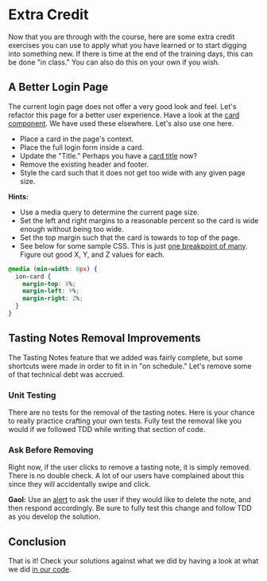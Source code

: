 # Extra Credit

Now that you are through with the course, here are some extra credit exercises you can use to apply what you have learned or to start digging into something new. If there is time at the end of the training days, this can be done "in class." You can also do this on your own if you wish.

## A Better Login Page

The current login page does not offer a very good look and feel. Let's refactor this page for a better user experience. Have a look at the <a href="https://ionicframework.com/docs/api/card" target="_blank">card component</a>. We have used these elsewhere. Let's also use one here.

- Place a card in the page's context.
- Place the full login form inside a card.
- Update the "Title." Perhaps you have a <a href="https://ionicframework.com/docs/api/card-title" target="_blank">card title</a> now?
- Remove the existing header and footer.
- Style the card such that it does not get too wide with any given page size.

**Hints:**

- Use a media query to determine the current page size.
- Set the left and right margins to a reasonable percent so the card is wide enough without being too wide.
- Set the top margin such that the card is towards to top of the page.
- See below for some sample CSS. This is just <a href="https://ionicframework.com/docs/api/grid#default-breakpoints" target="_blank">one breakpoint of many</a>. Figure out good X, Y, and Z values for each.

```css
@media (min-width: 0px) {
  ion-card {
    margin-top: X%;
    margin-left: Y%;
    margin-right: Z%;
  }
}
```

## Tasting Notes Removal Improvements

The Tasting Notes feature that we added was fairly complete, but some shortcuts were made in order to fit in in "on schedule." Let's remove some of that technical debt was accrued.

### Unit Testing

There are no tests for the removal of the tasting notes. Here is your chance to really practice crafting your own tests. Fully test the removal like you would if we followed TDD while writing that section of code.

### Ask Before Removing

Right now, if the user clicks to remove a tasting note, it is simply removed. There is no double check. A lot of our users have complained about this since they will accidentally swipe and click.

**Gaol:** Use an <a href="https://ionicframework.com/docs/api/alert" target="_blank">alert</a> to ask the user if they would like to delete the note, and then respond accordingly. Be sure to fully test this change and follow TDD as you develop the solution.

## Conclusion

That is it! Check your solutions against what we did by having a look at what we did <a href="https://github.com/ionic-enterprise/tea-taster-react" target="_blank">in our code</a>.
